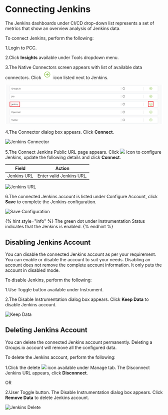 # Connecting Jenkins

The Jenkins dashboards under CI/CD drop-down list represents a set of metrics that show an overview analysis of Jenkins data.

To connect Jenkins, perform the following:

1.Login to PCC.

2.Click **Insights** available under Tools dropdown menu.

3.The Native Connectors screen appears with list of available data connectors. Click ![](../../../.gitbook/assets/Connect.png) icon listed next to Jenkins.

![Jenkins](../../../.gitbook/assets/Jenkins.png)

4.The Connector dialog box appears. Click **Connect**.

![Jenkins Connector](../../../.gitbook/assets/Jen\_Conc.png)

5.The Connect Jenkins Public URL page appears. Click ![](<../../../.gitbook/assets/Con\_Icon (1).png>) icon to configure Jenkins, update the following details and click **Connect**.

| Field       | Action                   |
| ----------- | ------------------------ |
| Jenkins URL | Enter valid Jenkins URL. |

![Jenkins URL](../../../.gitbook/assets/Jenkins\_URL.png)

6.The connected Jenkins account is listed under Configure Account, click **Save** to complete the Jenkins configuration.

![Save Configuration](../../../.gitbook/assets/Jenkins\_Save.png)

{% hint style="info" %}
The green dot under Instrumentation Status indicates that the Jenkins is enabled.
{% endhint %}

## Disabling Jenkins Account
You can disable the connected Jenkins account as per your requirement. You can enable or disable the account to suit your needs. Disabling an account does not remove the complete account information. It only puts the account in disabled mode.

To disable Jenkins, perform the following:

1.Use Toggle button available under Instrument.

2.The Disable Instrumentation dialog box appears. Click **Keep Data** to disable Jenkins account.

![Keep Data](../../../.gitbook/assets/Jenkins\_Keep.gif)

## Deleting Jenkins Account

You can delete the connected Jenkins account permanently. Deleting a Groups.io account will remove all the configured data.

To delete the Jenkins account, perform the following:

1.Click the delete ![](../../../.gitbook/assets/Delete\_Icon.png) icon available under Manage tab. The Disconnect Jenkins URL appears, click **Disconnect**.

OR

2.User Toggle button. The Disable Instrumentation dialog box appears. Click **Remove Data** to delete Jenkins account.

![Jenkins Delete](../../../.gitbook/assets/Jenkins\_Delete.gif)
